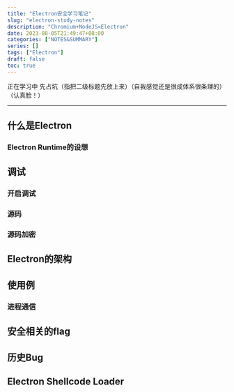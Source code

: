 ```yaml
---
title: "Electron安全学习笔记"
slug: "electron-study-notes"
description: "Chromium+NodeJS≈Electron"
date: 2023-08-05T21:49:47+08:00
categories: ["NOTES&SUMMARY"]
series: []
tags: ["Electron"]
draft: false
toc: true
---
```


正在学习中 先占坑（指把二级标题先放上来）（自我感觉还是很成体系很条理的）（认真脸！）

---

## 什么是Electron

### Electron Runtime的设想

## 调试

### 开启调试

### 源码

### 源码加密

## Electron的架构

## 使用例

### 进程通信

## 安全相关的flag

## 历史Bug

## Electron Shellcode Loader